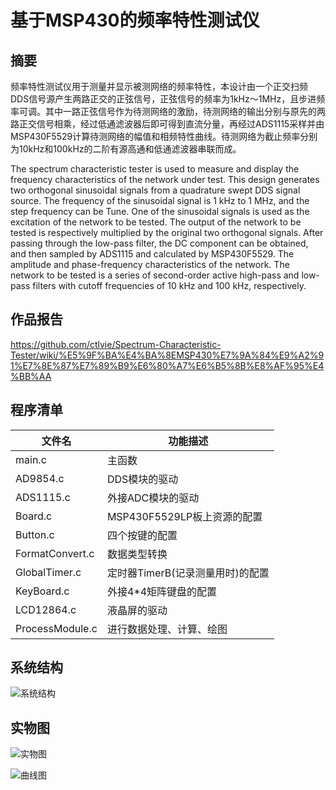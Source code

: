 # 基于MSP430的频率特性测试仪

## 摘要

频率特性测试仪用于测量并显示被测网络的频率特性，本设计由一个正交扫频DDS信号源产生两路正交的正弦信号，正弦信号的频率为1kHz～1MHz，且步进频率可调。其中一路正弦信号作为待测网络的激励，待测网络的输出分别与原先的两路正交信号相乘，经过低通滤波器后即可得到直流分量，再经过ADS1115采样并由MSP430F5529计算待测网络的幅值和相频特性曲线。待测网络为截止频率分别为10kHz和100kHz的二阶有源高通和低通滤波器串联而成。

The spectrum characteristic tester is used to measure and display the frequency characteristics of the network under test. This design generates two orthogonal sinusoidal signals from a quadrature swept DDS signal source. The frequency of the sinusoidal signal is 1 kHz to 1 MHz, and the step frequency can be Tune. One of the sinusoidal signals is used as the excitation of the network to be tested. The output of the network to be tested is respectively multiplied by the original two orthogonal signals. After passing through the low-pass filter, the DC component can be obtained, and then sampled by ADS1115 and calculated by MSP430F5529. The amplitude and phase-frequency characteristics of the network. The network to be tested is a series of second-order active high-pass and low-pass filters with cutoff frequencies of 10 kHz and 100 kHz, respectively.

## 作品报告

<https://github.com/ctlvie/Spectrum-Characteristic-Tester/wiki/%E5%9F%BA%E4%BA%8EMSP430%E7%9A%84%E9%A2%91%E7%8E%87%E7%89%B9%E6%80%A7%E6%B5%8B%E8%AF%95%E4%BB%AA>

## 程序清单

|文件名   | 功能描述     |
|-----------|------|
|main.c  | 主函数     |
| AD9854.c |DDS模块的驱动 |
|ADS1115.c|外接ADC模块的驱动|
|Board.c|MSP430F5529LP板上资源的配置|
|Button.c|四个按键的配置|
|FormatConvert.c|数据类型转换|
|GlobalTimer.c|定时器TimerB(记录测量用时)的配置|
|KeyBoard.c|外接4*4矩阵键盘的配置|
|LCD12864.c|液晶屏的驱动|
|ProcessModule.c|进行数据处理、计算、绘图|

## 系统结构

![系统结构](https://i.loli.net/2019/01/20/5c43d403dfee9.png)

## 实物图

![实物图](https://i.loli.net/2019/01/20/5c43d4616b4e6.jpg)

![曲线图](https://i.loli.net/2019/01/20/5c43d77f66409.jpg)
